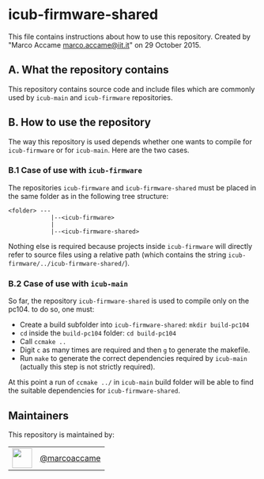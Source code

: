 # icub-firmware-shared
This file contains instructions about how to use this repository.
Created by "Marco Accame <marco.accame@iit.it>" on 29 October 2015.

## A. What the repository contains

This repository contains source code and include files which are commonly used by `icub-main` and `icub-firmware` repositories. 


## B. How to use the repository
  
The way this repository is used depends whether one wants to compile for `icub-firmware` or for `icub-main`. Here are the two cases.

### B.1 Case of use with `icub-firmware`
    
The repositories `icub-firmware` and `icub-firmware-shared` must be placed in the same folder as in the following tree structure:

    <folder> ---
                |--<icub-firmware>
                |
                |--<icub-firmware-shared>
                
Nothing else is required because projects inside `icub-firmware` will directly refer to source files using a relative path (which contains the string `icub-firmware/../icub-firmware-shared/`).

### B.2 Case of use with `icub-main`

So far, the repository `icub-firmware-shared` is used to compile only on the pc104. to do so, one must:
    
 * Create a build subfolder into `icub-firmware-shared`:
   ```mkdir build-pc104```
 * `cd` inside the `build-pc104` folder:
   ```cd build-pc104```
 * Call `ccmake ..`
 * Digit `c` as many times are required and then `g` to generate the makefile.
 * Run `make` to generate the correct dependencies required by `icub-main` (actually this step is not strictly required).
    
At this point a run of `ccmake ../` in `icub-main` build folder will be able to find the suitable dependencies for `icub-firmware-shared`.
    
## Maintainers
This repository is maintained by:

| | |
|:---:|:---:|
| [<img src="https://github.com/marcoaccame.png" width="40">](https://github.com/marcoaccame) | [@marcoaccame](https://github.com/marcoaccame) |
